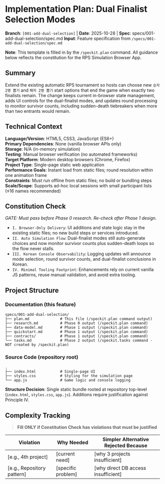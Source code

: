 # Implementation Plan: Dual Finalist Selection Modes

**Branch**: `[001-add-dual-selection]` | **Date**: 2025-10-28 | **Spec**: specs/001-add-dual-selection/spec.md
**Input**: Feature specification from `/specs/001-add-dual-selection/spec.md`

**Note**: This template is filled in by the `/speckit.plan` command. All guidance below reflects the constitution for the RPS Simulation Browser App.

## Summary

Extend the existing automatic RPS tournament so hosts can choose new `승자 2명 뽑기` and `패자 2명 뽑기` start options that end the game when exactly two finalists remain. The change keeps current in-browser state management, adds UI controls for the dual-finalist modes, and updates round processing to monitor survivor counts, including sudden-death tiebreakers when more than two entrants would remain.

## Technical Context

**Language/Version**: HTML5, CSS3, JavaScript (ES6+)  
**Primary Dependencies**: None (vanilla browser APIs only)  
**Storage**: N/A (in-memory simulation)  
**Testing**: Manual browser verification (no automated frameworks)  
**Target Platform**: Modern desktop browsers (Chrome, Firefox)  
**Project Type**: Single-page static web application  
**Performance Goals**: Instant load from static files; round resolution within one animation frame  
**Constraints**: Must run offline from static files; no build or bundling steps  
**Scale/Scope**: Supports ad-hoc local sessions with small participant lists (≤16 names recommended)

## Constitution Check

*GATE: Must pass before Phase 0 research. Re-check after Phase 1 design.*

- `I. Browser-Only Delivery`: UI additions and state logic stay in the existing static files; no new build steps or services introduced.
- `II. Auto Simulation Flow`: Dual-finalist modes still auto-generate choices and now monitor survivor counts plus sudden-death loops so the flow never stalls.
- `III. Korean Console Observability`: Logging updates will announce mode selection, round survivor counts, and dual-finalist conclusions in Korean.
- `IV. Minimal Tooling Footprint`: Enhancements rely on current vanilla JS patterns, reuse manual validation, and avoid extra tooling.

## Project Structure

### Documentation (this feature)

```text
specs/001-add-dual-selection/
├── plan.md              # This file (/speckit.plan command output)
├── research.md          # Phase 0 output (/speckit.plan command)
├── data-model.md        # Phase 1 output (/speckit.plan command)
├── quickstart.md        # Phase 1 output (/speckit.plan command)
├── contracts/           # Phase 1 output (/speckit.plan command)
└── tasks.md             # Phase 2 output (/speckit.tasks command - NOT created by /speckit.plan)
```

### Source Code (repository root)

```text
.
├── index.html           # Single-page UI
├── styles.css           # Styling for the simulation page
└── app.js               # Game logic and console logging
```

**Structure Decision**: Single static bundle rooted at repository top-level (`index.html`, `styles.css`, `app.js`). Additions require justification against Principle IV.

## Complexity Tracking

> **Fill ONLY if Constitution Check has violations that must be justified**

| Violation | Why Needed | Simpler Alternative Rejected Because |
|-----------|------------|-------------------------------------|
| [e.g., 4th project] | [current need] | [why 3 projects insufficient] |
| [e.g., Repository pattern] | [specific problem] | [why direct DB access insufficient] |
